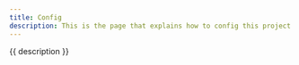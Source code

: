 ```yaml
---
title: Config
description: This is the page that explains how to config this project.
---
```


<section class="content">
  <p>{{ description }}</p>
</section>
